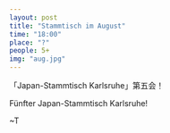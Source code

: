 ```yaml
---
layout: post
title: "Stammtisch im August"
time: "18:00"
place: "?"
people: 5+
img: "aug.jpg"
---
```


「Japan-Stammtisch Karlsruhe」第五会！

Fünfter Japan-Stammtisch Karlsruhe!  

~T
